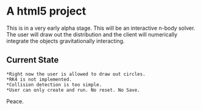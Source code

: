 # A html5 project
This is in a very early alpha stage. This will be an interactive n-body solver. The user will draw out the distribution and the client will numerically integrate the objects gravitationally interacting. 
## Current State
	*Right now the user is allowed to draw out circles.
	*RK4 is not implemented.
	*Collision detection is too simple.
	*User can only create and run. No reset. No Save.
Peace.

